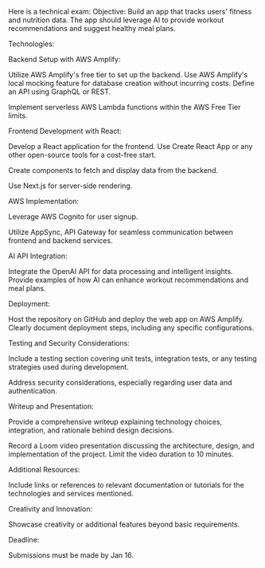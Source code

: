 Here is a technical exam: Objective: Build an app that tracks users' fitness and nutrition data. The app should leverage AI to provide workout recommendations and suggest healthy meal plans.

Technologies:

Backend Setup with AWS Amplify:

Utilize AWS Amplify's free tier to set up the backend. Use AWS Amplify's local mocking feature for database creation without incurring costs. Define an API using GraphQL or REST.

Implement serverless AWS Lambda functions within the AWS Free Tier limits.

Frontend Development with React:

Develop a React application for the frontend. Use Create React App or any other open-source tools for a cost-free start.

Create components to fetch and display data from the backend.

Use Next.js for server-side rendering.

AWS Implementation:

Leverage AWS Cognito for user signup.

Utilize AppSync, API Gateway for seamless communication between frontend and backend services.

AI API Integration:

Integrate the OpenAI API for data processing and intelligent insights. Provide examples of how AI can enhance workout recommendations and meal plans.

Deployment:

Host the repository on GitHub and deploy the web app on AWS Amplify. Clearly document deployment steps, including any specific configurations.

Testing and Security Considerations:

Include a testing section covering unit tests, integration tests, or any testing strategies used during development.

Address security considerations, especially regarding user data and authentication.

Writeup and Presentation:

Provide a comprehensive writeup explaining technology choices, integration, and rationale behind design decisions.

Record a Loom video presentation discussing the architecture, design, and implementation of the project. Limit the video duration to 10 minutes.

Additional Resources:

Include links or references to relevant documentation or tutorials for the technologies and services mentioned.

Creativity and Innovation:

Showcase creativity or additional features beyond basic requirements.

Deadline:

Submissions must be made by Jan 16.